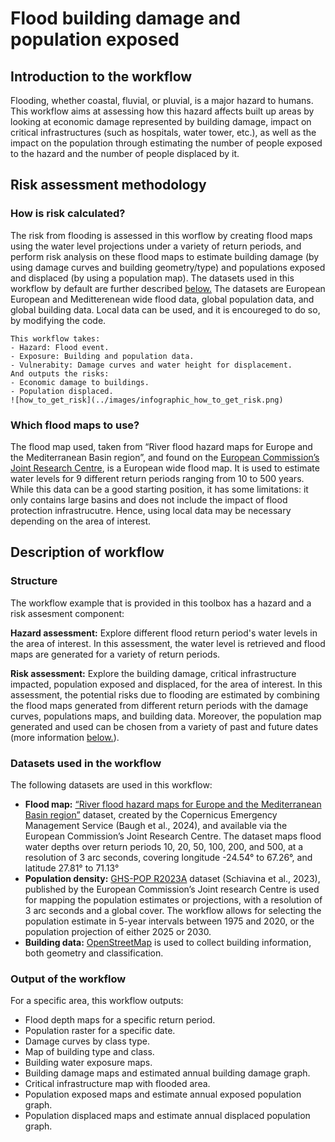 # Flood building damage and population exposed

## Introduction to the workflow

Flooding, whether coastal, fluvial, or pluvial, is a major hazard to humans. This workflow aims at assessing how this hazard affects built up areas by looking at economic damage represented by building damage, impact on critical infrastructures (such as hospitals, water tower, etc.), as well as the impact on the population through estimating the number of people exposed to the hazard and the number of people displaced by it.
 
## Risk assessment methodology

### How is risk calculated?
The risk from flooding is assessed in this worflow by creating flood maps using the water level projections under a variety of return periods, and perform risk analysis on these flood maps to estimate building damage (by using damage curves and building geometry/type) and populations exposed and displaced (by using a population map).
The datasets used in this workflow by default are further described [below.](#datasets-used-in-the-workflow)
The datasets are European European and Meditterenean wide flood data, global population data, and global building data. Local data can be used, and it is encoureged to do so, by modifying the code. 

```{note}
This workflow takes:
- Hazard: Flood event.
- Exposure: Building and population data.
- Vulnerabity: Damage curves and water height for displacement.
And outputs the risks:
- Economic damage to buildings.
- Population displaced.
![how_to_get_risk](../images/infographic_how_to_get_risk.png)
```


### Which flood maps to use?

The flood map used, taken from “River flood hazard maps for Europe and the Mediterranean Basin region”, and found on the [European Commission’s Joint Research Centre](https://data.jrc.ec.europa.eu/dataset/1d128b6c-a4ee-4858-9e34-6210707f3c81#description), is a European wide flood map. It is used to estimate water levels for 9 different return periods ranging from 10 to 500 years. 
While this data can be a good starting position, it has some limitations: it only contains large basins and does not include the impact of flood protection infrastrucutre. Hence, using local data may be necessary depending on the area of interest. 


## Description of workflow 

### Structure
The workflow example that is provided in this toolbox has a hazard and a risk assesment component:

**Hazard assessment:** Explore different flood return period's water levels in the area of interest.
In this assessment, the water level is retrieved and flood maps are generated for a variety of return periods.  

**Risk assessment:** Explore the building damage, critical infrastructure impacted, population exposed and displaced, for the area of interest.
In this assessment, the potential risks due to flooding are estimated by combining the flood maps generated from different return periods with the damage curves, populations maps, and building data. Moreover, the population map generated and used can be chosen from a variety of past and future dates (more information [below.](#datasets-used-in-the-workflow)).


### Datasets used in the workflow 

The following datasets are used in this workflow:
- **Flood map:** [“River flood hazard maps for Europe and the Mediterranean Basin region”](https://data.jrc.ec.europa.eu/dataset/1d128b6c-a4ee-4858-9e34-6210707f3c81#description) dataset, created by the Copernicus Emergency Management Service (Baugh et al., 2024), and available via the European Commission’s Joint Research Centre. The dataset maps flood water depths over return periods 10, 20, 50, 100, 200, and 500, at a resolution of 3 arc seconds, covering longitude -24.54° to 67.26°, and latitude 27.81° to 71.13°  
- **Population density:** [GHS-POP R2023A](https://data.jrc.ec.europa.eu/dataset/2ff68a52-5b5b-4a22-8f40-c41da8332cfe) dataset (Schiavina et al., 2023), published by the European Commission’s Joint research Centre is used for mapping the population estimates or projections, with a resolution of 3 arc seconds and a global cover. The workflow allows for selecting the population estimate in 5-year intervals between 1975 and 2020, or the population projection of either 2025 or 2030. 
- **Building data:** [OpenStreetMap](https://wiki.openstreetmap.org/wiki/Main_Page) is used to collect building information, both geometry and classification.


### Output of the workflow

For a specific area, this workflow outputs: 
- Flood depth maps for a specific return period. 
- Population raster for a specific date. 
- Damage curves by class type. 
- Map of building type and class. 
- Building water exposure maps. 
- Building damage maps and estimated annual building damage graph. 
- Critical infrastructure map with flooded area. 
- Population exposed maps and estimate annual exposed population graph. 
- Population displaced maps and estimate annual displaced population graph. 